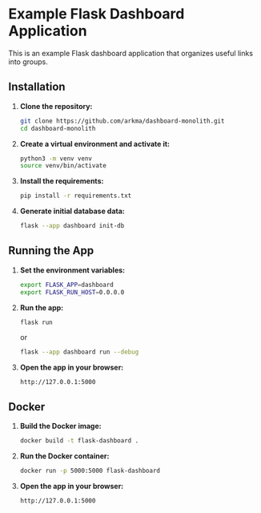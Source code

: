 # Example Flask Dashboard Application

This is an example Flask dashboard application that organizes useful links into groups.

## Installation

1. **Clone the repository:**
    ```sh
    git clone https://github.com/arkma/dashboard-monolith.git
    cd dashboard-monolith
    ```

2. **Create a virtual environment and activate it:**
    ```sh
    python3 -m venv venv
    source venv/bin/activate
    ```

3. **Install the requirements:**
    ```sh
    pip install -r requirements.txt
    ```

4. **Generate initial database data:**
    ```sh
    flask --app dashboard init-db
    ```

## Running the App

1. **Set the environment variables:**
    ```sh
    export FLASK_APP=dashboard
    export FLASK_RUN_HOST=0.0.0.0
    ```

2. **Run the app:**
    ```sh
    flask run
    ```
    or
    ```sh
    flask --app dashboard run --debug
    ```

3. **Open the app in your browser:**
    ```
    http://127.0.0.1:5000
    ```
## Docker

1. **Build the Docker image:**
    ```sh
    docker build -t flask-dashboard .
    ```

2. **Run the Docker container:**
    ```sh
    docker run -p 5000:5000 flask-dashboard
    ```

3. **Open the app in your browser:**
    ```
    http://127.0.0.1:5000
    ```
